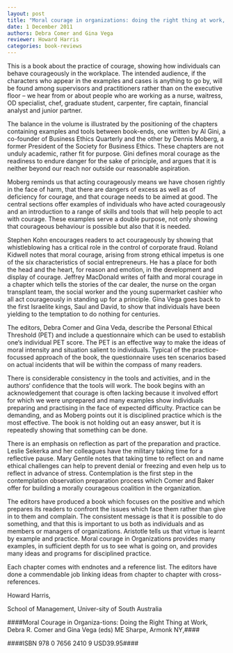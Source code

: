 ```yaml
---
layout: post
title: "Moral courage in organizations: doing the right thing at work, Debra R. Comer and Gina Vega (eds) ME Sharpe, Armonk NY."
date: 1 December 2011
authors: Debra Comer and Gina Vega 
reviewer: Howard Harris
categories: book-reviews
---
```


This is a book about the practice of courage, showing how individuals can behave courageously in the workplace. The intended audience, if the characters who appear in the examples and cases is anything to go by, will be found among supervisors and practitioners rather than on the executive floor – we hear from or about people who are working as a nurse, waitress, OD specialist, chef, graduate student, carpenter, fire captain, financial analyst and junior partner.

The balance in the volume is illustrated by the positioning of the chapters containing examples and tools between book-ends, one written by Al Gini, a co-founder of Business Ethics Quarterly and the other by Dennis Moberg, a former President of the Society for Business Ethics. These chapters are not unduly academic, rather fit for purpose. Gini defines moral courage as the readiness to endure danger for the sake of principle, and argues that it is neither beyond our reach nor outside our reasonable aspiration.

Moberg reminds us that acting courageously means we have chosen rightly in the face of harm, that there are dangers of excess as well as of deficiency for courage, and that courage needs to be aimed at good. The central sections offer examples of individuals who have acted courageously and an introduction to a range of skills and tools that will help people to act with courage. These examples serve a double purpose, not only showing that courageous behaviour is possible but also that it is needed.

Stephen Kohn encourages readers to act courageously by showing that whistleblowing has a critical role in the control of corporate fraud. Roland Kidwell notes that moral courage, arising from strong ethical impetus is one of the six characteristics of social entrepreneurs. He has a place for both the head and the heart, for reason and emotion, in the development and display of courage. Jeffrey MacDonald writes of faith and moral courage in a chapter which tells the stories of the car dealer, the nurse on the organ transplant team, the social worker and the young supermarket cashier who all act courageously in standing up for a principle. Gina Vega goes back to the first Israelite kings, Saul and David, to show that individuals have been yielding to the temptation to do nothing for centuries.

The editors, Debra Comer and Gina Veda, describe the Personal Ethical Threshold (PET) and include a questionnaire which can be used to establish one‘s individual PET score. The PET is an effective way to make the ideas of moral intensity and situation salient to individuals. Typical of the practice-focussed approach of the book, the questionnaire uses ten scenarios based on actual incidents that will be within the compass of many readers.

There is considerable consistency in the tools and activities, and in the authors‘ confidence that the tools will work. The book begins with an acknowledgement that courage is often lacking because it involved effort for which we were unprepared and many examples show individuals preparing and practising in the face of expected difficulty. Practice can be demanding, and as Moberg points out it is disciplined practice which is the most effective. The book is not holding out an easy answer, but it is repeatedly showing that something can be done.

There is an emphasis on reflection as part of the preparation and practice. Leslie Sekerka and her colleagues have the military taking time for a reflective pause. Mary Gentile notes that taking time to reflect on and name ethical challenges can help to prevent denial or freezing and even help us to reflect in advance of stress. Contemplation is the first step in the contemplation observation preparation process which Comer and Baker offer for building a morally courageous coalition in the organization.

The editors have produced a book which focuses on the positive and which prepares its readers to confront the issues which face them rather than give in to them and complain. The consistent message is that it is possible to do something, and that this is important to us both as individuals and as members or managers of organizations. Aristotle tells us that virtue is learnt by example and practice. Moral courage in Organizations provides many examples, in sufficient depth for us to see what is going on, and provides many ideas and programs for disciplined practice.

Each chapter comes with endnotes and a reference list. The editors have done a commendable job linking ideas from chapter to chapter with cross-references.

Howard Harris,

School of Management, Univer-sity of South Australia

####Moral Courage in Organiza-tions: Doing the Right Thing at Work, Debra R. Comer and Gina Vega (eds) ME Sharpe, Armonk NY,####

####ISBN 978 0 7656 2410 9 USD39.95####
